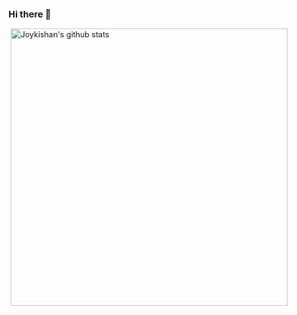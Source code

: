 ### Hi there 👋

<img width="500" height="auto" align="right" alt="Joykishan's github stats" 
         src="https://github-readme-stats.vercel.app/api?username=crixtiangm_icons=true&theme=algolia&count_private=true" />

<!--
**crixtiangm/crixtiangm** is a ✨ _special_ ✨ repository because its `README.md` (this file) appears on your GitHub profile.

Here are some ideas to get you started:

- 🔭 I’m currently working on ...
- 🌱 I’m currently learning ...
- 👯 I’m looking to collaborate on ...
- 🤔 I’m looking for help with ...
- 💬 Ask me about ...
- 📫 How to reach me: ...
- 😄 Pronouns: ...
- ⚡ Fun fact: ...
-->
